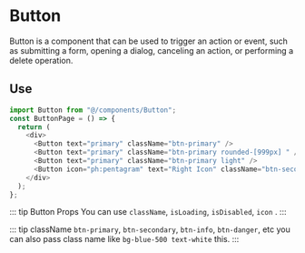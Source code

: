 # Button

Button is a component that can be used to trigger an action or event, such as submitting a form, opening a dialog, canceling an action, or performing a delete operation.

## Use

```js
import Button from "@/components/Button";
const ButtonPage = () => {
  return (
    <div>
      <Button text="primary" className="btn-primary" />
      <Button text="primary" className="btn-primary rounded-[999px] " />
      <Button text="primary" className="btn-primary light" />
      <Button icon="ph:pentagram" text="Right Icon" className="btn-secondary" />
    </div>
  );
};
```

::: tip Button Props
You can use `className`, `isLoading`, `isDisabled`, `icon` .
:::

::: tip className
`btn-primary`, `btn-secondary`, `btn-info`, `btn-danger`, etc you can also pass
class name like `bg-blue-500 text-white` this.
:::
